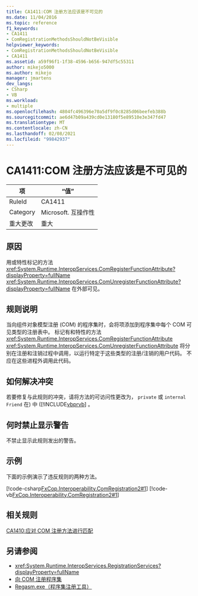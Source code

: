 ```yaml
---
title: CA1411:COM 注册方法应该是不可见的
ms.date: 11/04/2016
ms.topic: reference
f1_keywords:
- CA1411
- ComRegistrationMethodsShouldNotBeVisible
helpviewer_keywords:
- ComRegistrationMethodsShouldNotBeVisible
- CA1411
ms.assetid: a59f96f1-1f38-4596-b656-947df5c55311
author: mikejo5000
ms.author: mikejo
manager: jmartens
dev_langs:
- CSharp
- VB
ms.workload:
- multiple
ms.openlocfilehash: 4804fc496396e70a5df9f0c8285d06beefeb388b
ms.sourcegitcommit: ae6d47b09a439cd0e13180f5e89510e3e347fd47
ms.translationtype: MT
ms.contentlocale: zh-CN
ms.lasthandoff: 02/08/2021
ms.locfileid: "99842937"
---
```

# <a name="ca1411-com-registration-methods-should-not-be-visible"></a>CA1411:COM 注册方法应该是不可见的

|项|“值”|
|-|-|
|RuleId|CA1411|
|Category|Microsoft. 互操作性|
|重大更改|重大|

## <a name="cause"></a>原因

用或特性标记的方法 <xref:System.Runtime.InteropServices.ComRegisterFunctionAttribute?displayProperty=fullName> <xref:System.Runtime.InteropServices.ComUnregisterFunctionAttribute?displayProperty=fullName> 在外部可见。

## <a name="rule-description"></a>规则说明
当向组件对象模型注册 (COM) 的程序集时，会将项添加到程序集中每个 COM 可见类型的注册表中。 标记有和特性的方法 <xref:System.Runtime.InteropServices.ComRegisterFunctionAttribute> <xref:System.Runtime.InteropServices.ComUnregisterFunctionAttribute> 将分别在注册和注销过程中调用，以运行特定于这些类型的注册/注销的用户代码。 不应在这些进程外调用此代码。

## <a name="how-to-fix-violations"></a>如何解决冲突
若要修复与此规则的冲突，请将方法的可访问性更改为， `private` 或 `internal` `Friend` 在) 中 ([!INCLUDE[vbprvb](../code-quality/includes/vbprvb_md.md)] 。

## <a name="when-to-suppress-warnings"></a>何时禁止显示警告
不禁止显示此规则发出的警告。

## <a name="example"></a>示例
下面的示例演示了违反规则的两种方法。

[!code-csharp[FxCop.Interoperability.ComRegistration2#1](../code-quality/codesnippet/CSharp/ca1411-com-registration-methods-should-not-be-visible_1.cs)]
[!code-vb[FxCop.Interoperability.ComRegistration2#1](../code-quality/codesnippet/VisualBasic/ca1411-com-registration-methods-should-not-be-visible_1.vb)]

## <a name="related-rules"></a>相关规则
[CA1410:应对 COM 注册方法进行匹配](../code-quality/ca1410.md)

## <a name="see-also"></a>另请参阅

- <xref:System.Runtime.InteropServices.RegistrationServices?displayProperty=fullName>
- [向 COM 注册程序集](/dotnet/framework/interop/registering-assemblies-with-com)
- [Regasm.exe（程序集注册工具）](/dotnet/framework/tools/regasm-exe-assembly-registration-tool)
